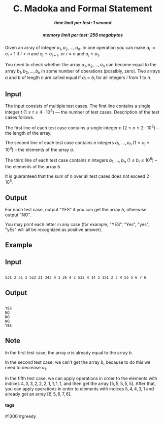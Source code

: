 <h1 style='text-align: center;'> C. Madoka and Formal Statement</h1>

<h5 style='text-align: center;'>time limit per test: 1 second</h5>
<h5 style='text-align: center;'>memory limit per test: 256 megabytes</h5>

Given an array of integer $a_1, a_2, \ldots, a_n$. In one operation you can make $a_i := a_i + 1$ if $i < n$ and $a_i \leq a_{i + 1}$, or $i = n$ and $a_i \leq a_1$.

You need to check whether the array $a_1, a_2, \ldots, a_n$ can become equal to the array $b_1, b_2, \ldots, b_n$ in some number of operations (possibly, zero). Two arrays $a$ and $b$ of length $n$ are called equal if $a_i = b_i$ for all integers $i$ from $1$ to $n$.

## Input

The input consists of multiple test cases. The first line contains a single integer $t$ ($1 \le t \le 4 \cdot 10^4$) — the number of test cases. Description of the test cases follows.

The first line of each test case contains a single integer $n$ ($2 \le n \le 2 \cdot 10^5$) – the length of the array.

The second line of each test case contains $n$ integers $a_1, \ldots, a_n$ ($1 \le a_i \le 10^9$) – the elements of the array $a$.

The third line of each test case contains $n$ integers $b_1, \ldots, b_n$ ($1 \le b_i \le 10^9$) – the elements of the array $b$.

It is guaranteed that the sum of $n$ over all test cases does not exceed $2 \cdot 10^5$.

## Output

For each test case, output "YES" if you can get the array $b$, otherwise output "NO".

You may print each letter in any case (for example, "YES", "Yes", "yes", "yEs" will all be recognized as positive answer).

## Example

## Input


```

531 2 51 2 522 21 343 4 1 26 4 2 532 4 14 5 351 2 3 4 56 5 6 7 6
```
## Output


```

YES
NO
NO
NO
YES

```
## Note

In the first test case, the array $a$ is already equal to the array $b$.

In the second test case, we can't get the array $b$, because to do this we need to decrease $a_1$.

In the fifth test case, we can apply operations in order to the elements with indices $4, 3, 3,2,2,2,1,1,1,1$, and then get the array $[5,5,5,5,5]$. After that, you can apply operations in order to elements with indices $5,4,4,3,1$ and already get an array $[6,5,6,7,6]$.



#### tags 

#1300 #greedy 